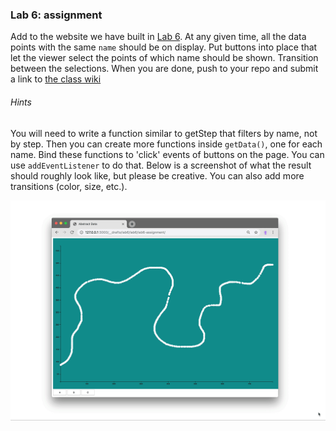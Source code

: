 ### Lab 6: assignment

Add to the website we have built in [Lab 6](..). At any given time, all the data points with the same `name` should be on display. Put buttons into place that let the viewer select the points of which name should be shown. Transition between the selections. When you are done, push to your repo and submit a link to [the class wiki](https://github.com/leoneckert/cdv-fall19/wiki/Coding-Exercise:-Update-Transition-(week7))


###### Hints
You will need to write a function similar to getStep that filters by name, not by step. Then you can create more functions inside `getData()`, one for each name. Bind these functions to 'click' events of buttons on the page. You can use `addEventListener` to do that. Below is a screenshot of what the result should roughly look like, but please be creative. You can also add more transitions (color, size, etc.).


![lab6assignment](../assets/lab6assignment.gif)
